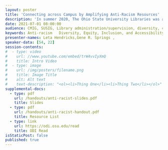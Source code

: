 ```yaml
---
layout: poster
title: 'Connecting across Campus by Amplifying Anti-Racism Resources'
description: 'In summer 2020, The Ohio State University Libraries was asked to partner in collaboration with The Ohio State University Office of Diversity and Inclusion (ODI) to provide expanded access to anti-racism book content in support of continuing education, reading groups, and professional development across the university. The Libraries’ African American and African Studies Librarian worked with ODI’s Director for Strategic Diversity Planning, Training, and Assessment to identify anti-racism book titles of interest that were recommended for purchase or expanded access to the Collections Strategist. Topical research guides were created to supplement the reading lists, and new collections practices were developed and implemented to support campus-wide anti-racism educational opportunities. This poster will detail not only the process of collaboration with another unit within the university, but outline challenges faced with budget management, publishing and vendor practices with anti-racism resources, and COVID-19 implications. We will address critical approaches to anti-racism within library collaborations to university campus communities including outreach, teaching, and collections as part of the evolving Diversity, Equity, Inclusion, and Accessibility (DEIA) movement.'
date: 2021-07-01 08:00:00
audience: CMIG, SUSIG, Library administration/supervision, diversity, consortia, emerging technologies, reference
keywords: Anti-racism   Diversity, Equity, Inclusion, and Accessibility (DEIA)  Acquisitions
presenter-names: Leta Hendricks,Gene R. Springs ,
speaker-data: [54, 22]
session-contents:
#  - type: video
#    url: //www.youtube.com/embed/trW4vvIyXmQ
#    title: Intro Video
#  - type: image
#    url: /img/posters/filename.png
#    title: Image Title
#    alt: Alt text
#    text-description: "<ol><li>Thing One</li><li>Thing Two</li></ol>"
supplemental-docs:
  - type: pdf
    url: /handouts/anti-racist-slides.pdf
    title: Slides
  - type: pdf
    url: /handouts/anti-racist-handout.pdf
    title: Resource List
  - type: link
    url: https://odi.osu.edu/read
    title: ODI Read
isStaticPost: false
published: true
---
```

